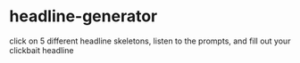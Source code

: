 # headline-generator
click on 5 different headline skeletons, listen to the prompts, and fill out your clickbait headline
